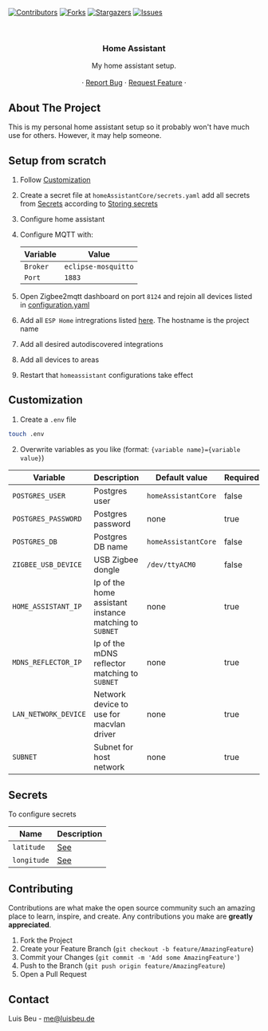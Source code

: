 [![Contributors][contributors-shield]][contributors-url]
[![Forks][forks-shield]][forks-url]
[![Stargazers][stars-shield]][stars-url]
[![Issues][issues-shield]][issues-url]

<!-- PROJECT HEADER -->
<br />
<p align="center">
  <h3 align="center">Home Assistant</h3>

  <p align="center">
    My home assistant setup.
    <br />
    <br />
    ·
    <a href="https://github.com/beuluis/home-assistant/issues">Report Bug</a>
    ·
    <a href="https://github.com/beuluis/home-assistant/issues">Request Feature</a>
    ·
  </p>
</p>

<!-- ABOUT THE PROJECT -->

## About The Project

This is my personal home assistant setup so it probably won't have much use for others. However, it may help someone.

## Setup from scratch

1. Follow [Customization](#customization)

2. Create a secret file at `homeAssistantCore/secrets.yaml` add all secrets from [Secrets](#secrets) according to [Storing secrets](https://www.home-assistant.io/docs/configuration/secrets/)

3. Configure home assistant

4. Configure MQTT with:

   | Variable | Value               |
   | -------- | ------------------- |
   | `Broker` | `eclipse-mosquitto` |
   | `Port`   | `1883`              |

5. Open Zigbee2mqtt dashboard on port `8124` and rejoin all devices listed in [configuration.yaml](zigbee2mqt/config/configuration.yaml)

6. Add all `ESP Home` intregrations listed [here](https://github.com/beuluis/esp-home#projects). The hostname is the project name

7. Add all desired autodiscovered integrations

8. Add all devices to areas

9. Restart that `homeassistant` configurations take effect

## Customization

1. Create a `.env` file

```sh
touch .env
```

2. Overwrite variables as you like (format: `{variable name}={variable value}`)

| Variable             | Description                                            | Default value       | Required |
| -------------------- | ------------------------------------------------------ | ------------------- | -------- |
| `POSTGRES_USER`      | Postgres user                                          | `homeAssistantCore` | false    |
| `POSTGRES_PASSWORD`  | Postgres password                                      | none                | true     |
| `POSTGRES_DB`        | Postgres DB name                                       | `homeAssistantCore` | false    |
| `ZIGBEE_USB_DEVICE`  | USB Zigbee dongle                                      | `/dev/ttyACM0`      | false    |
| `HOME_ASSISTANT_IP`  | Ip of the home assistant instance matching to `SUBNET` | none                | true     |
| `MDNS_REFLECTOR_IP`  | Ip of the mDNS reflector matching to `SUBNET`          | none                | true     |
| `LAN_NETWORK_DEVICE` | Network device to use for macvlan driver               | none                | true     |
| `SUBNET`             | Subnet for host network                                | none                | true     |

## Secrets

To configure secrets

| Name        | Description                                                    |
| ----------- | -------------------------------------------------------------- |
| `latitude`  | [See](https://www.home-assistant.io/docs/configuration/basic/) |
| `longitude` | [See](https://www.home-assistant.io/docs/configuration/basic/) |

<!-- CONTRIBUTING -->

## Contributing

Contributions are what make the open source community such an amazing place to learn, inspire, and create. Any contributions you make are **greatly appreciated**.

1. Fork the Project
2. Create your Feature Branch (`git checkout -b feature/AmazingFeature`)
3. Commit your Changes (`git commit -m 'Add some AmazingFeature'`)
4. Push to the Branch (`git push origin feature/AmazingFeature`)
5. Open a Pull Request

<!-- CONTACT -->

## Contact

Luis Beu - me@luisbeu.de

<!-- MARKDOWN LINKS & IMAGES -->
<!-- https://www.markdownguide.org/basic-syntax/#reference-style-links -->

[contributors-shield]: https://img.shields.io/github/contributors/beuluis/home-assistant.svg?style=flat-square
[contributors-url]: https://github.com/beuluis/home-assistant/graphs/contributors
[forks-shield]: https://img.shields.io/github/forks/beuluis/home-assistant.svg?style=flat-square
[forks-url]: https://github.com/beuluis/home-assistant/network/members
[stars-shield]: https://img.shields.io/github/stars/beuluis/home-assistant.svg?style=flat-square
[stars-url]: https://github.com/beuluis/home-assistant/stargazers
[issues-shield]: https://img.shields.io/github/issues/beuluis/home-assistant.svg?style=flat-square
[issues-url]: https://github.com/beuluis/home-assistant/issues
[license-shield]: https://img.shields.io/github/license/beuluis/home-assistant.svg?style=flat-square
